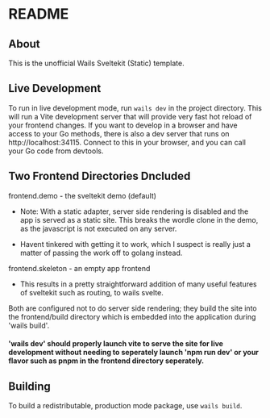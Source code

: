 # README

## About

This is the unofficial Wails Sveltekit (Static) template.

## Live Development

To run in live development mode, run `wails dev` in the project directory. This will run a Vite development
server that will provide very fast hot reload of your frontend changes. If you want to develop in a browser
and have access to your Go methods, there is also a dev server that runs on http://localhost:34115. Connect
to this in your browser, and you can call your Go code from devtools.

## Two Frontend Directories Dncluded

frontend.demo - the sveltekit demo (default)

- Note: With a static adapter, server side rendering is disabled and the app is served as a static site. This breaks the wordle clone in the demo, as the javascript is not executed on any server.

- Havent tinkered with getting it to work, which I suspect is really just a matter of passing the work off to golang instead.

frontend.skeleton - an empty app frontend
- This results in a pretty straightforward addition of many useful features of sveltekit such as routing, to wails svelte.

Both are configured not to do server side rendering; they build the site into the frontend/build directory which is embedded into the application during 'wails build'.

#### 'wails dev' should properly launch vite to serve the site for live development without needing to seperately launch 'npm run dev' or your flavor such as pnpm in the frontend directory seperately.

## Building

To build a redistributable, production mode package, use `wails build`.
